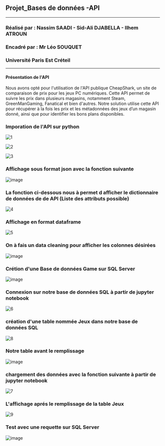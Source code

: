 ##                                                              Projet_Bases de données -API
***

### Réalisé par :     Nassim SAADI    -    Sid-Ali DJABELLA   -      Ilhem ATROUN 
### Encadré par : Mr Léo SOUQUET 
### Université Paris Est Créteil 
***

#### Présentation de l'API 
Nous avons opté pour l'utilisation de l'API publique CheapShark, un site de comparaison de prix pour les jeux PC numériques. Cette API permet de suivre les prix dans plusieurs magasins, notamment Steam, GreenManGaming, Fanatical et bien d'autres.
Notre solution utilise cette API pour récupérer à la fois les prix et les métadonnées des jeux d’un magasin donné, ainsi que pour identifier les bons plans disponibles.


### Imporation de l'API sur python 

![1](https://user-images.githubusercontent.com/75087781/103780027-c21af480-5034-11eb-99e2-d42a2a583845.png)


![2](https://user-images.githubusercontent.com/75087781/103780072-d2cb6a80-5034-11eb-84f2-7b80f827cd27.png)

![3](https://user-images.githubusercontent.com/75087781/103809753-4338b280-505a-11eb-8c1f-d4100def6b7b.png)
### Affichage sous format json avec la fonction suivante 
![image](https://user-images.githubusercontent.com/75087781/103817142-65d0c880-5066-11eb-88bb-9165a2442fe3.png)

### La fonction ci-dessous nous à permet d afficher le dictionnaire de données de de API  (Liste des attributs possible)
![4](https://user-images.githubusercontent.com/75087781/103809769-4c298400-505a-11eb-8a0b-751c33ca8a69.png)

### Affichage en format dataframe 
![5](https://user-images.githubusercontent.com/75087781/103809780-50ee3800-505a-11eb-93bf-092fcbba4897.png)
### On à fais un data cleaning pour afficher les colonnes désirées 
![image](https://user-images.githubusercontent.com/75087781/103817639-5900a480-5067-11eb-94dd-f42d9a7884f6.png)
### Crétion d'une Base de données Game sur SQL Server 
![image](https://user-images.githubusercontent.com/75087781/103811158-c5c27180-505c-11eb-8b04-4d4d413937ee.png)
### Connexion sur notre base de données SQL à partir de jupyter notebook  
![6](https://user-images.githubusercontent.com/75087781/103809792-55b2ec00-505a-11eb-86f5-b7cb7bedb73d.png)
### création d'une table nommée Jeux dans notre base de données SQL 
![8](https://user-images.githubusercontent.com/75087781/103809822-66fbf880-505a-11eb-9104-7edc490220f3.png)
### Notre table avant le remplissage 
![image](https://user-images.githubusercontent.com/75087781/103811030-8562f380-505c-11eb-9c30-724a6f92eb72.png)
### chargement des données avec la fonction suivante à partir de jupyter notebook
![7](https://user-images.githubusercontent.com/75087781/103809802-59df0980-505a-11eb-88f3-a37110faec89.png)

### L'affichage aprés le remplissage de la table Jeux 

![9](https://user-images.githubusercontent.com/75087781/103809831-6bc0ac80-505a-11eb-9eb0-52e05b4e9592.png)
### Test avec une requette sur SQL Server 
![image](https://user-images.githubusercontent.com/75087781/103813964-34093300-5061-11eb-8362-efcbf9cacac0.png)
